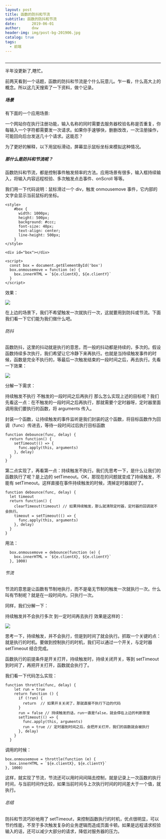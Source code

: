 ```yaml
---
layout: post
title: 函数的防抖和节流
subtitle: 函数的防抖和节流
date:       2019-06-01
author:     dxw
header-img: img/post-bg-201906.jpg
catalog: true
tags:
  - 前端
---
```


## <p id = "build"></p>
---

半年没更新了,瞎忙。

前两天看到一个话题，函数的防抖和节流是个什么玩意儿。乍一看，什么高大上的概念。所以这几天搜索了一下资料，做个记录。

##### 场景

有下面的一个应用场景:

一个网站你在执行注册功能，输入名称的同时需要去服务器校验名称是否重复，你每输入一个字符都需要发一次请求。如果你手速够快，删删改改，一次注册操作，可能回向后台发送几十个请求。这能忍？

为了更好的解释，以下用鼠标滑动，屏幕显示鼠标坐标来模拟这种情况。

##### 那什么是防抖和节流呢？

函数防抖和节流，都是控制事件触发频率的方法。应用场景有很多，输入框持续输入，将输入内容远程校验、多次触发点击事件、onScroll 等等。

我们用一下代码说明：鼠标滑过一个 div，触发 onmousemove 事件，它内部的文字会显示当前鼠标的坐标。

```
<style>
    #box {
      width: 1000px;
      height: 500px;
      background: #ccc;
      font-size: 40px;
      text-align: center;
      line-height: 500px;
    }
</style>

<div id="box"></div>

<script>
  const box = document.getElementById('box')
  box.onmousemove = function (e) {
    box.innerHTML = `${e.clientX}, ${e.clientY}`
  }
</script>
```

效果：

![](https://pic2.zhimg.com/v2-60135fceacc89adfd0aca51e911536e1_b.gif)

在上边的场景下，我们不希望触发一次就执行一次，这就要用到防抖或节流。下面我们看一下它们能为我们做什么吧。

###### 防抖

函数防抖，这里的抖动就是执行的意思，而一般的抖动都是持续的，多次的。假设函数持续多次执行，我们希望让它冷静下来再执行。也就是当持续触发事件的时候，函数是完全不执行的，等最后一次触发结束的一段时间之后，再去执行。先看一下效果：

![](https://pic3.zhimg.com/v2-5a26d943a69c5c50263d841dec0307c6_b.gif)

分解一下需求：

持续触发不执行
不触发的一段时间之后再执行
那么怎么实现上述的目标呢？我们先看这一点：在不触发的一段时间之后再执行，那就需要个定时器呀，定时器里面调用我们要执行的函数，将 arguments 传入。

封装一个函数，让持续触发的事件监听是我们封装的这个函数，将目标函数作为回调（func）传进去，等待一段时间过后执行目标函数

```
function debounce(func, delay) {
  return function() {
    setTimeout(() => {
      func.apply(this, arguments)
    }, delay)
  }
}
```

第二点实现了，再看第一点：持续触发不执行。我们先思考一下，是什么让我们的函数执行了呢？是上边的 setTimeout。OK，那现在的问题就变成了持续触发，不能有 setTimeout。这样直接在事件持续触发的时候，清掉定时器就好了。

```
function debounce(func, delay) {
  let timeout
  return function() {
    clearTimeout(timeout) // 如果持续触发，那么就清除定时器，定时器的回调就不会执行。
    timeout = setTimeout(() => {
      func.apply(this, arguments)
    }, delay)
  }
}
```

用法：

```
  box.onmousemove = debounce(function (e) {
    box.innerHTML = `${e.clientX}, ${e.clientY}`
  }, 1000)
```

###### 节流

节流的意思是让函数有节制地执行，而不是毫无节制的触发一次就执行一次。什么叫有节制呢？就是在一段时间内，只执行一次。

同样，我们分解一下：

持续触发并不会执行多次
到一定时间再去执行
效果是这样的：

![](https://pic1.zhimg.com/v2-3cf8ffee0dbe9dfc471e022d528a94a0_b.gif)

思考一下，持续触发，并不会执行，但是到时间了就会执行。抓取一个关键的点：就是执行的时机。要做到控制执行的时机，我们可以通过一个开关，与定时器 setTimeout 结合完成。

函数执行的前提条件是开关打开，持续触发时，持续关闭开关，等到 setTimeout 到时间了，再把开关打开，函数就会执行了。

我们看一下代码怎么实现：

```
function throttle(func, delay) {
    let run = true
    return function () {
      if (!run) {
        return  // 如果开关关闭了，那就直接不执行下边的代码
      }
      run = false // 持续触发的话，run一直是false，就会停在上边的判断那里
      setTimeout(() => {
        func.apply(this, arguments)
        run = true // 定时器到时间之后，会把开关打开，我们的函数就会被执行
      }, delay)
    }
  }
```

调用的时候：

```
box.onmousemove = throttle(function (e) {
  box.innerHTML = `${e.clientX}, ${e.clientY}`
}, 1000)
```

这样，就实现了节流，节流还可以用时间间隔去控制，就是记录上一次函数的执行时间，与当前时间作比较，如果当前时间与上次执行时间的时间差大于一个值，就执行。

###### 总结

防抖和节流巧妙地用了 setTimeout，来控制函数执行的时机，优点很明显，可以节约性能，不至于多次触发复杂的业务逻辑而造成页面卡顿。如果是远程请求校验输入的话，还可以减少大部分的请求，降低对服务器的压力。
